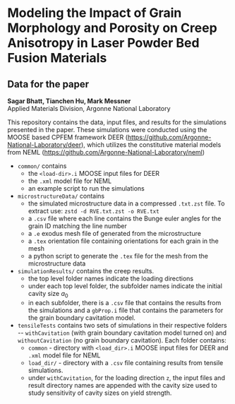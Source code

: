 # Modeling the Impact of Grain Morphology and Porosity on Creep Anisotropy in Laser Powder Bed Fusion Materials

## Data for the paper

**Sagar Bhatt, Tianchen Hu, Mark Messner**  
Applied Materials Division, Argonne National Laboratory

This repository contains the data, input files, and results for the simulations presented in the paper. These simulations were conducted using the MOOSE based CPFEM framework DEER (https://github.com/Argonne-National-Laboratory/deer), which utilizes the constitutive material models from NEML (https://github.com/Argonne-National-Laboratory/neml)

- `common/` contains 
    - the  `<load-dir>.i` MOOSE input files for DEER 
    - the `.xml` model file for NEML
    - an example script to run the simulations
- `microstructureData/` contains
    - the simulated microstructure data in a compressed `.txt.zst` file. To extract use: ```zstd -d RVE.txt.zst -o RVE.txt```
    - a `.csv` file where each line contains the Bunge euler angles for the grain ID matching the line number
    - a `.e` exodus mesh file of generated from the microstructure
    - a `.tex` orientation file containing orientations for each grain in the mesh
    - a python script to generate the `.tex` file for the mesh from the microstructure data
- `simulationResults/` contains the creep results. 
    - the top level folder names indicate the loading directions
    - under each top level folder, the subfolder names indicate the initial cavity size $a_0$
    - in each subfolder, there is a `.csv` file that contains the results from the simulations and a `gbProp.i` file that contains the parameters for the grain boundary cavitation model.
- `tensileTests` contains two sets of simulations in their respective folders -- `withCavitation` (with grain boundary cavitation model turned on) and `withoutCavitation` (no grain boundary cavitation). Each folder contains:
    - `common` - directory with `<load_dir>.i` MOOSE input files for DEER and `.xml` model file for NEML
    - `load_dir/` - directory with a `.csv` file containing results from tensile simulations.
    - under `withCavitation`, for the loading direction `z`, the input files and result directory names are appended with the cavity size used to study sensitivity of cavity sizes on yield strength.

